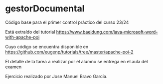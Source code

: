 # gestorDocumental
Código base para el primer control práctico del curso 23/24

Está extraído del tutorial
https://www.baeldung.com/java-microsoft-word-with-apache-poi

Cuyo código se encuentra disponible en
https://github.com/eugenp/tutorials/tree/master/apache-poi-2

El detalle de la tarea a realizar por el alumno se entrega en el aula del examen

Ejercicio realizado por Jose Manuel Bravo García.